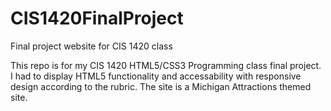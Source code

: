 # CIS1420FinalProject
Final project website for CIS 1420 class

This repo is for my CIS 1420 HTML5/CSS3 Programming class final project. I had to display HTML5 functionality and accessability with responsive design according to the rubric. The site is a Michigan Attractions themed site.
